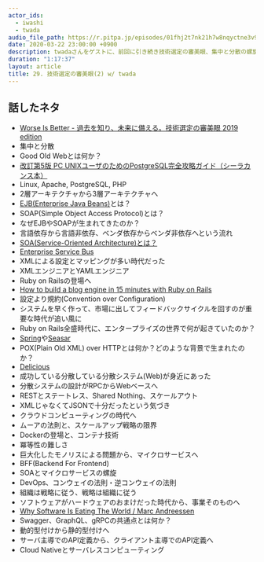 ```yaml
---
actor_ids:
  - iwashi
  - twada
audio_file_path: https://r.pitpa.jp/episodes/01fhj2t7nk21h7w8nqyctne3v9.mp3
date: 2020-03-22 23:00:00 +0900
description: twadaさんをゲストに、前回に引き続き技術選定の審美眼、集中と分散の螺旋について語っていただいたエピソードです。
duration: "1:17:37"
layout: article
title: 29. 技術選定の審美眼(2) w/ twada
---
```


## 話したネタ

- [Worse Is Better - 過去を知り、未来に備える。技術選定の審美眼 2019 edition](https://speakerdeck.com/twada/worse-is-better-understanding-the-spiral-of-technologies-2019-edition)
- 集中と分散
- Good Old Webとは何か？
- [改訂第5版 PC UNIXユーザのためのPostgreSQL完全攻略ガイド（シーラカンス本）](https://gihyo.jp/book/2006/4-7741-2687-X)
- Linux, Apache, PostgreSQL, PHP
- 2層アーキテクチャから3層アーキテクチャへ
- [EJB(Enterprise Java Beans)](https://ja.wikipedia.org/wiki/Enterprise_JavaBeans)とは？
- SOAP(Simple Object Access Protocol)とは？
- なぜEJBやSOAPが生まれてきたのか？
- 言語依存から言語非依存、ベンダ依存からベンダ非依存へという流れ
- [SOA(Service-Oriented Architecture)とは？](https://ja.wikipedia.org/wiki/%E3%82%B5%E3%83%BC%E3%83%93%E3%82%B9%E6%8C%87%E5%90%91%E3%82%A2%E3%83%BC%E3%82%AD%E3%83%86%E3%82%AF%E3%83%81%E3%83%A3)
- [Enterprise Service Bus](http://e-words.jp/w/ESB.html)
- XMLによる設定とマッピングが多い時代だった
- XMLエンジニアとYAMLエンジニア
- Ruby on Railsの登場へ
- [How to build a blog engine in 15 minutes with Ruby on Rails](https://www.youtube.com/watch?v=Gzj723LkRJY)
- 設定より規約(Convention over Configuration)
- システムを早く作って、市場に出してフィードバックサイクルを回すのが重要な時代が追い風に
- Ruby on Rails全盛時代に、エンタープライズの世界で何が起きていたのか？
- [Spring](https://spring.io/)や[Seasar](https://www.seasar.org/en/)
- POX(Plain Old XML) over HTTPとは何か？どのような背景で生まれたのか？
- [Delicious](https://en.wikipedia.org/wiki/Delicious_(website))
- 成功している分散している分散システム(Web)が身近にあった
- 分散システムの設計がRPCからWebベースへ
- RESTとステートレス、Shared Nothing、スケールアウト
- XMLじゃなくてJSONで十分だったという気づき
- クラウドコンピューティングの時代へ
- ムーアの法則と、スケールアップ戦略の限界
- Dockerの登場と、コンテナ技術
- 冪等性の難しさ
- 巨大化したモノリスによる問題から、マイクロサービスへ
- BFF(Backend For Frontend)
- SOAとマイクロサービスの螺旋
- DevOps、コンウェイの法則・逆コンウェイの法則
- 組織は戦略に従う、戦略は組織に従う
- ソフトウェアがハードウェアのおまけだった時代から、事業そのものへ
- [Why Software Is Eating The World / Marc Andreessen](https://www.wsj.com/articles/SB10001424053111903480904576512250915629460)
- Swagger、GraphQL、gRPCの共通点とは何か？
- 動的型付けから静的型付けへ
- サーバ主導でのAPI定義から、クライアント主導でのAPI定義へ
- Cloud Nativeとサーバレスコンピューティング
